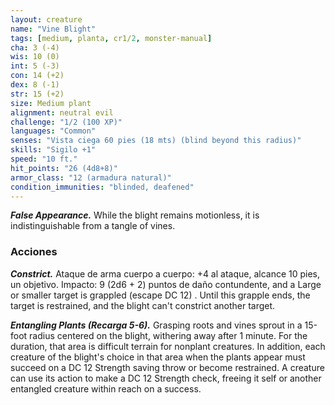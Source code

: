 ```yaml
---
layout: creature
name: "Vine Blight"
tags: [medium, planta, cr1/2, monster-manual]
cha: 3 (-4)
wis: 10 (0)
int: 5 (-3)
con: 14 (+2)
dex: 8 (-1)
str: 15 (+2)
size: Medium plant
alignment: neutral evil
challenge: "1/2 (100 XP)"
languages: "Common"
senses: "Vista ciega 60 pies (18 mts) (blind beyond this radius)"
skills: "Sigilo +1"
speed: "10 ft."
hit_points: "26 (4d8+8)"
armor_class: "12 (armadura natural)"
condition_immunities: "blinded, deafened"
---
```


***False Appearance.*** While the blight remains motionless, it is indistinguishable from a tangle of vines.

### Acciones

***Constrict.*** Ataque de arma cuerpo a cuerpo: +4 al ataque, alcance 10 pies, un objetivo. Impacto: 9 (2d6 + 2) puntos de daño contundente, and a Large or smaller target is grappled (escape DC 12) . Until this grapple ends, the target is restrained, and the blight can't constrict another target.

***Entangling Plants (Recarga 5-6).*** Grasping roots and vines sprout in a 15-foot radius centered on the blight, withering away after 1 minute. For the duration, that area is difficult terrain for nonplant creatures. In addition, each creature of the blight's choice in that area when the plants appear must succeed on a DC 12 Strength saving throw or become restrained. A creature can use its action to make a DC 12 Strength check, freeing it self or another entangled creature within reach on a success.